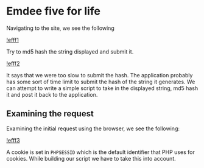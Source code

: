 # Emdee five for life

Navigating to the site, we see the following

[!efff1](https://raw.githubusercontent.com/Shezz7/HTB-writeups/master/challenges/resources/efff1.png)

Try to md5 hash the string displayed and submit it.

[!efff2](https://raw.githubusercontent.com/Shezz7/HTB-writeups/master/challenges/resources/efff2.png)

It says that we were too slow to submit the hash. The application probably has some sort of time limit to submit the hash of the string it generates. We can attempt to write a simple script to take in the displayed string, md5 hash it and post it back to the application.

## Examining the request

Examining the initial request using the browser, we see the following:

[!efff3](https://raw.githubusercontent.com/Shezz7/HTB-writeups/master/challenges/resources/efff3.png)

A cookie is set in ```PHPSESSID``` which is the default identifier that PHP uses for cookies. While building our script we have to take this into account.
